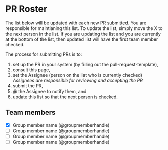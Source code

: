 # PR Roster

The list below will be updated with each new PR submitted.  You are responsible for maintianing this list.  To update the list, simply move the X to the next person in the list.  If you are updating the list and you are currently at the bottom of the list, then updated list will have the first team member checked.

The process for submitting PRs is to: 
1. set up the PR in your system (by filling out the pull-request-template), 
1. consult this page,
1. set the Assignee (person on the list who is currently checked) *Assignees are responsible for reviewing and accepting the PR*
1. submit the PR, 
1. @ the Assignee to notify them, and 
1. update this list so that the next person is checked.

## Team members
- [x] Group member name (@groupmemberhandle)
- [ ] Group member name (@groupmemberhandle)
- [ ] Group member name (@groupmemberhandle)
- [ ] Group member name (@groupmemberhandle)